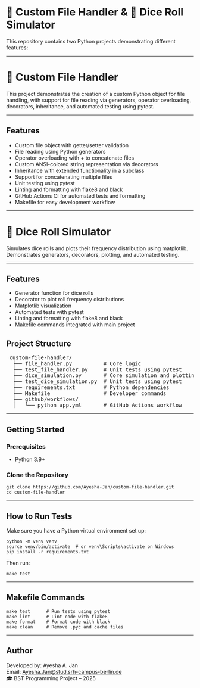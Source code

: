 # 📂 Custom File Handler & 🎲 Dice Roll Simulator

This repository contains two Python projects demonstrating different features:

---

# 📂 Custom File Handler

This project demonstrates the creation of a custom Python object for file handling, with support for file reading via generators, operator overloading, decorators, inheritance, and automated testing using pytest.

---

## Features

- Custom file object with getter/setter validation
- File reading using Python generators
- Operator overloading with + to concatenate files
- Custom ANSI-colored string representation via decorators
- Inheritance with extended functionality in a subclass
- Support for concatenating multiple files
- Unit testing using pytest
- Linting and formatting with flake8 and black
- GitHub Actions CI for automated tests and formatting
- Makefile for easy development workflow

---

# 🎲 Dice Roll Simulator

Simulates dice rolls and plots their frequency distribution using matplotlib. Demonstrates generators, decorators, plotting, and automated testing.

---

## Features

- Generator function for dice rolls
- Decorator to plot roll frequency distributions
- Matplotlib visualization
- Automated tests with pytest
- Linting and formatting with flake8 and black
- Makefile commands integrated with main project

## Project Structure

<pre> custom-file-handler/ 
  ├── file_handler.py          # Core logic
  ├── test_file_handler.py     # Unit tests using pytest
  ├── dice_simulation.py       # Core simulation and plotting code
  ├── test_dice_simulation.py  # Unit tests using pytest
  ├── requirements.txt         # Python dependencies
  ├── Makefile                 # Developer commands
  ├── github/workflows/
  │   └── python_app.yml       # GitHub Actions workflow </pre>

---

## Getting Started

### Prerequisites

- Python 3.9+

### Clone the Repository 
    
    git clone https://github.com/Ayesha-Jan/custom-file-handler.git
    cd custom-file-handler

---

## How to Run Tests
Make sure you have a Python virtual environment set up:

    python -m venv venv
    source venv/bin/activate  # or venv\Scripts\activate on Windows
    pip install -r requirements.txt

Then run:

    make test

---

## Makefile Commands

    make test      # Run tests using pytest
    make lint      # Lint code with flake8
    make format    # Format code with black
    make clean     # Remove .pyc and cache files

---

## Author

Developed by: Ayesha A. Jan  
Email: Ayesha.Jan@stud.srh-campus-berlin.de  
🎓 BST Programming Project – 2025

